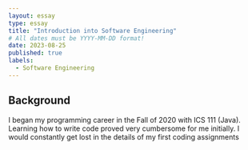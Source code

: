 ```yaml
---
layout: essay
type: essay
title: "Introduction into Software Engineering"
# All dates must be YYYY-MM-DD format!
date: 2023-08-25
published: true
labels:
  - Software Engineering
---
```

## Background
I began my programming career in the Fall of 2020 with ICS 111 (Java). Learning how to write code proved very cumbersome for me initially. I would constantly get lost in the details of my first coding assignments 
